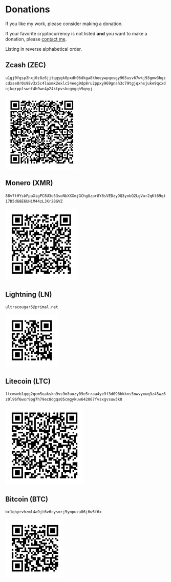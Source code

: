 # Donations

If you like my work, please consider making a donation.

If your favorite cryptocurrency is not listed **and** you want to make a
donation, please [contact me](/#contact).

Listing in reverse alphabetical order.

## Zcash (ZEC)

`u1gj0fgsp3hxj0z8z6jjtqqygk0pxdh06dkga8kheeywpqxsgy965usv67wkj93gmw3hgzcdxse8r0x98v3x5c4laxmk2exlc54eeg9dp8ru2ppxy969gnah3c79tgjqxhsjuke9qcxdnjkqrpplswef4h9we4p24ktpvskngmgqh9qnyj`

![QR code](/img/zcash.png)

## Monero (XMR)

`88v7tHYsbFpaXigPC8U3o53soNbXXXmjGChgUzpr8Y8sVEDzyDQ3yobQ2LgVur2qKt69qt17D5d68E6UHiM44zLJKr28GVZ`

![QR code](/img/monero.png)

## Lightning (LN)

`ultracougar5@primal.net`

![QR code](/img/lightning.png)

## Litecoin (LTC)

`ltcmweb1qqg2qcm5uakskn9vs9m3uuzy09e5rzaa4ye9f3d098hkkns5nwvyxuq3z45wz6z0l96f6wxr9pg7h79ec8dgqs05cmgykuw642067fvsxgvsuw3k8`

![QR code](/img/litecoin.png)

## Bitcoin (BTC)

`bc1qhyrvhzml4a9jt6v6cysmrj5ympuzu06j6w5f6x`

![QR code](/img/bitcoin.png)
